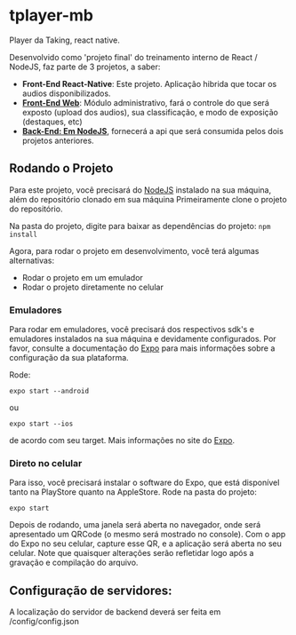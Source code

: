 # tplayer-mb

Player da Taking, react native.

Desenvolvido como 'projeto final' do treinamento interno de React / NodeJS, faz parte de 3 projetos, a saber:

- **Front-End React-Native**: Este projeto. Aplicação hibrida que tocar os audios disponibilizados.
- [**Front-End Web**](https://github.com/luizalbsilva/tplayer): Módulo administrativo, fará o controle do que será 
  exposto (upload dos audios), sua classificação, e modo de exposição (destaques, etc)
- [**Back-End: Em NodeJS**](https://github.com/RafaelGSantana/Projeto-Capacitacao-Backend), fornecerá a api que será 
  consumida pelos dois projetos anteriores.


## Rodando o Projeto

Para este projeto, você precisará do [NodeJS](http://www.nodejs.org) instalado na sua máquina, além do repositório 
clonado em sua máquina Primeiramente clone o projeto do repositório. 

Na pasta do projeto, digite para baixar as dependências do projeto: 
```npm install```

Agora, para rodar o projeto em desenvolvimento, você terá algumas alternativas:
* Rodar o projeto em um emulador
* Rodar o projeto diretamente no celular

### Emuladores
Para rodar em emuladores, você precisará dos respectivos sdk's e emuladores instalados na sua máquina e devidamente 
configurados. Por favor, consulte a documentação do [Expo](https://expo.io/) para mais informações sobre a 
configuração da sua plataforma.

Rode: 

``
expo start --android
``

ou

``
expo start --ios
``

de acordo com seu target. Mais informações no site do [Expo](https://expo.io/).

### Direto no celular 
Para isso, você precisará instalar o software do Expo, que está disponível tanto na PlayStore quanto na AppleStore.
Rode na pasta do projeto:

``
expo start
``

Depois de rodando, uma janela será aberta no navegador, onde será apresentado 
um QRCode (o mesmo será mostrado no console). Com o app do Expo no seu celular, 
capture esse QR, e a aplicação será aberta no seu celular. Note que quaisquer 
alterações serão refletidar logo após a gravação e compilação do arquivo. 


Configuração de servidores:
---------------------------

A localização do servidor de backend deverá ser feita em /config/config.json
